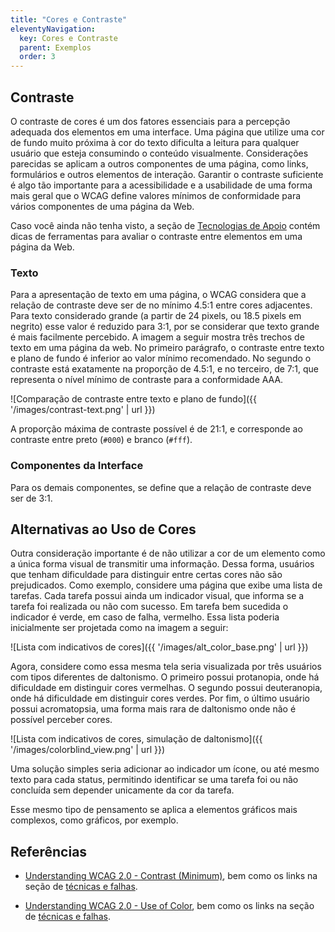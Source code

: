 ```yaml
---
title: "Cores e Contraste"
eleventyNavigation:
  key: Cores e Contraste
  parent: Exemplos
  order: 3
---
```


## Contraste

O contraste de cores é um dos fatores essenciais para a percepção adequada dos elementos em uma interface. Uma página que utilize uma cor de fundo muito próxima à cor do texto dificulta a leitura para qualquer usuário que esteja consumindo o conteúdo visualmente. Considerações parecidas se aplicam a outros componentes de uma página, como links, formulários e outros elementos de interação. Garantir o contraste suficiente é algo tão importante para a acessibilidade e a usabilidade de uma forma mais geral que o WCAG define valores mínimos de conformidade para vários componentes de uma página da Web.

Caso você ainda não tenha visto, a seção de [Tecnologias de Apoio](../../technologies/support) contém dicas de ferramentas para avaliar o contraste entre elementos em uma página da Web.

### Texto

Para a apresentação de texto em uma página, o WCAG considera que a relação de contraste deve ser de no mínimo 4.5:1 entre cores adjacentes. Para texto considerado grande (a partir de 24 pixels, ou 18.5 pixels em negrito) esse valor é reduzido para 3:1, por se considerar que texto grande é mais facilmente percebido. A imagem a seguir mostra três trechos de texto em uma página da web. No primeiro parágrafo, o contraste entre texto e plano de fundo é inferior ao valor mínimo recomendado. No segundo o contraste está exatamente na proporção de 4.5:1, e no terceiro, de 7:1, que representa o nível mínimo de contraste para a conformidade AAA.

![Comparação de contraste entre texto e plano de fundo]({{ '/images/contrast-text.png' | url }})

A proporção máxima de contraste possível é de 21:1, e corresponde ao contraste entre preto (`#000`) e branco (`#fff`).

### Componentes da Interface

Para os demais componentes, se define que a relação de contraste deve ser de 3:1.

## Alternativas ao Uso de Cores

Outra consideração importante é de não utilizar a cor de um elemento como a única forma visual de transmitir uma informação. Dessa forma, usuários que tenham dificuldade para distinguir entre certas cores não são prejudicados. Como exemplo, considere uma página que exibe uma lista de tarefas. Cada tarefa possui ainda um indicador visual, que informa se a tarefa foi realizada ou não com sucesso. Em tarefa bem sucedida o indicador é verde, em caso de falha, vermelho. Essa lista poderia inicialmente ser projetada como na imagem a seguir:

![Lista com indicativos de cores]({{ '/images/alt_color_base.png' | url }})

Agora, considere como essa mesma tela seria visualizada por três usuários com tipos diferentes de daltonismo. O primeiro possui protanopia, onde há dificuldade em distinguir cores vermelhas. O segundo possui deuteranopia, onde há dificuldade em distinguir cores verdes. Por fim, o último usuário possui acromatopsia, uma forma mais rara de daltonismo onde não é possível perceber cores.

![Lista com indicativos de cores, simulação de daltonismo]({{ '/images/colorblind_view.png' | url }})

Uma solução simples seria adicionar ao indicador um ícone, ou até mesmo texto para cada status, permitindo identificar se uma tarefa foi ou não concluída sem depender unicamente da cor da tarefa.

Esse mesmo tipo de pensamento se aplica a elementos gráficos mais complexos, como gráficos, por exemplo.

## Referências

- [Understanding WCAG 2.0 - Contrast (Minimum)](https://www.w3.org/TR/UNDERSTANDING-WCAG20/visual-audio-contrast-contrast.html), bem como os links na seção de [técnicas e falhas](https://www.w3.org/TR/UNDERSTANDING-WCAG20/visual-audio-contrast-contrast.html#visual-audio-contrast-contrast-techniques-head).

- [Understanding WCAG 2.0 - Use of Color](https://www.w3.org/TR/UNDERSTANDING-WCAG20/visual-audio-contrast-contrast.html), bem como os links na seção de [técnicas e falhas](https://www.w3.org/TR/UNDERSTANDING-WCAG20/visual-audio-contrast-without-color.html#visual-audio-contrast-without-color-techniques-head).